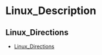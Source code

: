 # Linux_Description

## Linux_Directions
- [Linux_Directions][1]


  [1]: https://github.com/JackDan9/DataBase/tree/master/linux/directions